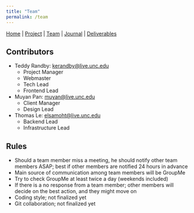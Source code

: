 ```yaml
---
title: "Team"
permalink: /team
---
```

[Home](/Overview/) |  [Project](/Overview/project) | [Team](/Overview/team) | [Journal](/Overview/journal) | [Deliverables](/Overview/deliverables)

## Contributors

- Teddy Randby:   [kerandby@live.unc.edu](mailto:kerandby@live.unc.edu)
  - Project Manager
  - Webmaster
  - Tech Lead
  - Frontend Lead
- Muyan Pan:      [muyan@live.unc.edu](mailto:muyan@live.unc.edu)
  - Client Manager
  - Design Lead
- Thomas Le:      [elsamoht@live.unc.edu](mailto:elsamoht@live.unc.edu)
  - Backend Lead
  - Infrastructure Lead

## Rules

-	Should a team member miss a meeting, he should notify other team members ASAP; best if other members are notified 24 hours in advance
-	Main source of communication among team members will be GroupMe
-	Try to check GroupMe at least twice a day (weekends included)
-	If there is a no response from a team member; other members will decide on the best action, and they might move on 
-	Coding style; not finalized yet
-	Git collaboration; not finalized yet
